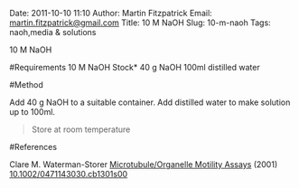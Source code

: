 Date: 2011-10-10 11:10
Author: Martin Fitzpatrick
Email: martin.fitzpatrick@gmail.com
Title: 10 M NaOH
Slug: 10-m-naoh
Tags: naoh,media &amp; solutions

10 M NaOH





#Requirements
10 M NaOH Stock*
40 g NaOH
100ml distilled water

#Method

Add 40 g NaOH to a suitable container.  Add distilled water to make solution up to 100ml.


>Store at room temperature




#References


Clare M. Waterman-Storer [Microtubule/Organelle Motility Assays](http://dx.doi.org/10.1002/0471143030.cb1301s00)  (2001)
[10.1002/0471143030.cb1301s00](http://dx.doi.org/10.1002/0471143030.cb1301s00)





